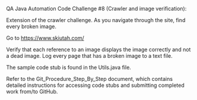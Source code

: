 QA Java Automation Code Challenge #8 (Crawler and image verification):

Extension of the crawler challenge.  As you navigate through the site, find every broken image.

Go to https://www.skiutah.com/

Verify that each reference to an image displays the image correctly and not a dead image.  Log every page that has a
broken image to a text file.

The sample code stub is found in the Utils.java file.


Refer to the Git_Procedure_Step_By_Step document, which contains detailed instructions for accessing code stubs and submitting completed work from/to GitHub.
